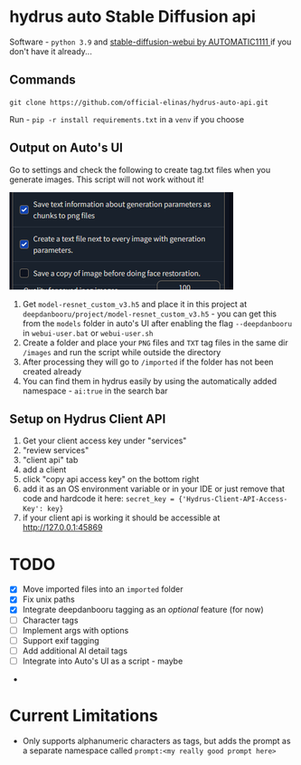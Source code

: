 # hydrus auto Stable Diffusion api
Software - `python 3.9` and [stable-diffusion-webui by AUTOMATIC1111
](https://github.com/AUTOMATIC1111/stable-diffusion-webui) if you don't have it already...

## Commands
`git clone https://github.com/official-elinas/hydrus-auto-api.git` 

Run - `pip -r install requirements.txt` in a `venv` if you choose

## Output on Auto's UI
Go to settings and check the following to create tag.txt files when you generate images. This script will not work without it!

![hydrus](repo_images/img.png)
1. Get `model-resnet_custom_v3.h5` and place it in this project at `deepdanbooru/project/model-resnet_custom_v3.h5` - you can get this from the `models` folder in auto's UI after enabling the flag `--deepdanbooru` in `webui-user.bat` or `webui-user.sh` 
1. Create a folder and place your `PNG` files and `TXT` tag files in the same dir `/images` and run the script while outside the directory
3. After processing they will go to `/imported` if the folder has not been created already
4. You can find them in hydrus easily by using the automatically added namespace - `ai:true` in the search bar

## Setup on Hydrus Client API
1. Get your client access key under "services"
2. "review services"
3. "client api" tab 
4. add a client
5. click "copy api access key" on the bottom right
6. add it as an OS environment variable or in your IDE or just remove that code and hardcode it here: `secret_key = {'Hydrus-Client-API-Access-Key': key}`
6. if your client api is working it should be accessible at http://127.0.0.1:45869

# TODO
- [x] Move imported files into an `imported` folder
- [x] Fix unix paths
- [x] Integrate deepdanbooru tagging as an *optional* feature (for now)
- [ ] Character tags
- [ ] Implement args with options
- [ ] Support exif tagging
- [ ] Add additional AI detail tags
- [ ] Integrate into Auto's UI as a script - maybe
- 
# Current Limitations
* Only supports alphanumeric characters as tags, but adds the prompt as a separate namespace called `prompt:<my really good prompt here>`